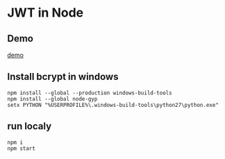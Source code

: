 # JWT in Node

## Demo
[demo](https://arcane-beach-52712.herokuapp.com)

## Install bcrypt in windows
```
npm install --global --production windows-build-tools
npm install --global node-gyp
setx PYTHON "%USERPROFILE%\.windows-build-tools\python27\python.exe"
```
## run localy
```
npm i
npm start
```
